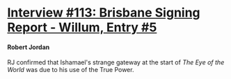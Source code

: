 # [Interview #113: Brisbane Signing Report - Willum, Entry #5](https://www.theoryland.com/intvmain.php?i=113#5)

#### Robert Jordan

RJ confirmed that Ishamael's strange gateway at the start of
*The Eye of the World*
was due to his use of the True Power.

